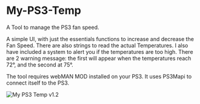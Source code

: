 <h1>My-PS3-Temp</h1>

A Tool to manage the PS3 fan speed.

A simple UI, with just the essentials functions to increase and decrease the Fan Speed.
There are also strings to read the actual Temperatures.
I also have included a system to alert you if the temperatures are too high. There are 2 warning message: the first will appear when the temperatures reach 72°, and the second at 75°.

The tool requires webMAN MOD installed on your PS3. It uses PS3Mapi to connect itself to the PS3.

<img src="https://www.lizsrv.altervista.org/image.php?di=OPOA" alt="My PS3 Temp v1.2" />
